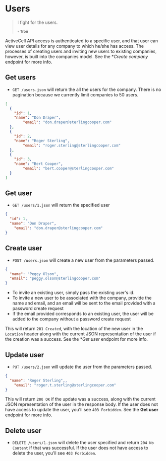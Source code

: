 Users
=====

> I fight for the users. 
>
> **<small>- Tron</small>**

ActiveCell API access is authenticated to a specific user, and that user can view user details for any company to which he/she has access. The processes of creating users and inviting new users to existing companies, however, is built into the companies model. See the **Create company* endpoint for more info.

Get users
------------

* `GET /users.json` will return the all the users for the company. There is no pagination because we currently limit companies to 50 users.

```json
[
  {
    "id": 1,
    "name": "Don Draper",
		"email": "don.draper@sterlingcooper.com"
  },
  {
    "id": 2,
    "name": "Roger Sterling",
		"email": "roger.sterling@sterlingcooper.com"
  },
  {
    "id": 3,
    "name": "Bert Cooper",
		"email": "bert.cooper@sterlingcooper.com"
  }
]
```

Get user
-----------

* `GET /users/1.json` will return the specified user

```json
{
  "id": 1,
  "name": "Don Draper",
	"email": "don.draper@sterlingcooper.com"
}
```


Create user
--------------

* `POST /users.json` will create a new user from the parameters passed.

```json
{
  "name": "Peggy Olson",
  "email": "peggy.olson@sterlingcooper.com"
}
```

* To invite an existing user, simply pass the existing user's id.
* To invite a new user to be associated with the company, provide the name and email, and an email will be sent to the email provided with a password create request
* If the email provided corresponds to an existing user, the user will be added to the company without a password create request

This will return `201 Created`, with the location of the new user in the `Location` header along with the current JSON representation of the user if the creation was a success. See the **Get user* endpoint for more info.


Update user
--------------

* `PUT /users/2.json` will update the user from the parameters passed.

```json
{
  "name": "Roger Sterling",,
	"email": "roger.t.sterling@sterlingcooper.com"
}
```

This will return `200 OK` if the update was a success, along with the current JSON representation of the user in the response body. If the user does not have access to update the user, you'll see `403 Forbidden`. See the **Get user** endpoint for more info.


Delete user
-------------

* `DELETE /users/1.json` will delete the user specified and return `204 No Content` if that was successful. If the user does not have access to delete the user, you'll see `403 Forbidden`.
